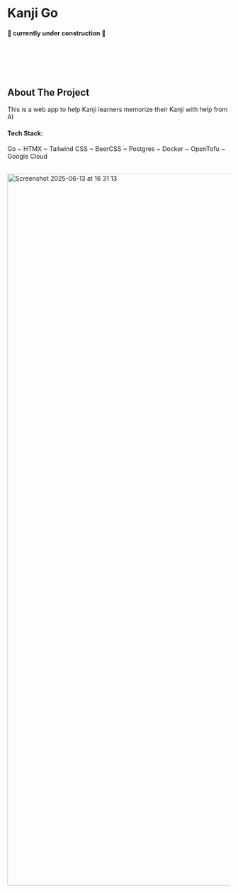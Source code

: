 # Kanji Go

#### 🚧 currently under construction 🚧
<br><br>

<br>


<!-- ABOUT THE PROJECT -->
## About The Project
This is a web app to help Kanji learners memorize their Kanji with help from AI
<br>


<h4>Tech Stack:</h4> Go ~ HTMX ~ Tailwind CSS ~ BeerCSS ~ Postgres ~ Docker ~ OpenTofu ~ Google Cloud  <br><br>


<a name="readme-top"></a>

<!-- Kanji Go Image -->
<img width="1607" alt="Screenshot 2025-06-13 at 16 31 13" src="https://github.com/user-attachments/assets/372fa093-9cc4-4a84-bd25-f72de0f98ee7" />


